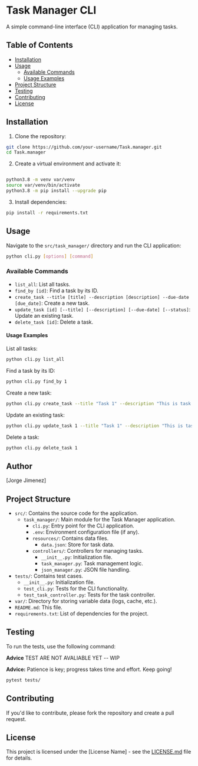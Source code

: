 # Task Manager CLI

A simple command-line interface (CLI) application for managing tasks.

## Table of Contents

- [Installation](#installation)
- [Usage](#usage)
  - [Available Commands](#available-commands)
  - [Usage Examples](#usage-examples)
- [Project Structure](#project-structure)
- [Testing](#testing)
- [Contributing](#contributing)
- [License](#license)

## Installation

1. Clone the repository:

```bash
git clone https://github.com/your-username/Task.manager.git
cd Task.manager
```

2. Create a virtual environment and activate it:

```bash

python3.8 -m venv var/venv
source var/venv/bin/activate
python3.8 -m pip install --upgrade pip
```

3. Install dependencies:

```bash
pip install -r requirements.txt
```

## Usage

Navigate to the `src/task_manager/` directory and run the CLI application:

```bash
python cli.py [options] [command]
```

### Available Commands

- `list_all`: List all tasks.
- `find_by [id]`: Find a task by its ID.
- `create_task --title [title] --description [description] --due-date [due_date]`: Create a new task.
- `update_task [id] [--title] [--description] [--due-date] [--status]`: Update an existing task.
- `delete_task [id]`: Delete a task.

#### Usage Examples

List all tasks:

```bash
python cli.py list_all
```

Find a task by its ID:

```bash
python cli.py find_by 1
```

Create a new task:

```bash
python cli.py create_task --title "Task 1" --description "This is task 1" --due-date "2021-01-01"
```

Update an existing task:

```bash
python cli.py update_task 1 --title "Task 1" --description "This is task 1" --due-date "2021-01-01" --status "Done"
```

Delete a task:

```bash
python cli.py delete_task 1
```

## Author

[Jorge Jimenez]

## Project Structure

- `src/`: Contains the source code for the application.
  - `task_manager/`: Main module for the Task Manager application.
    - `cli.py`: Entry point for the CLI application.
    - `.env`: Environment configuration file (if any).
    - `resources/`: Contains data files.
      - `data.json`: Store for task data.
    - `controllers/`: Controllers for managing tasks.
      - `__init__.py`: Initialization file.
      - `task_manager.py`: Task management logic.
      - `json_manager.py`: JSON file handling.
- `tests/`: Contains test cases.
  - `__init__.py`: Initialization file.
  - `test_cli.py`: Tests for the CLI functionality.
  - `test_task_controller.py`: Tests for the task controller.
- `var/`: Directory for storing variable data (logs, cache, etc.).
- `README.md`: This file.
- `requirements.txt`: List of dependencies for the project.

## Testing

To run the tests, use the following command:

**Advice** TEST ARE NOT AVALIABLE YET -- WIP

**Advice:** Patience is key; progress takes time and effort. Keep going!

```bash
pytest tests/
```

## Contributing

If you'd like to contribute, please fork the repository and create a pull request.

## License

This project is licensed under the [License Name] - see the [LICENSE.md](LICENSE.md) file for details.
